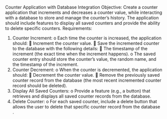 Counter Application with Database Integration
Objective:
Create a counter application that increments and decreases a counter value, while interacting with a database to store and manage the counter’s history. The application should include features to display all saved counters and provide the ability to delete specific counters.
Requirements:
1.	Counter Increment:
o	Each time the counter is increased, the application should:
	Increment the counter value.
	Save the incremented counter to the database with the following details:
	The timestamp of the increment (the exact time when the increment happens).
o	The saved counter entry should store the counter’s value, the random name, and the timestamp of the increment.
2.	Counter Decrement:
o	When the counter is decremented, the application should:
	Decrement the counter value.
	Remove the previously saved counter record from the database (the most recent incremented counter record should be deleted).
3.	Display All Saved Counters:
o	Provide a feature (e.g., a button) that retrieves and displays all saved counter records from the database.
4.	Delete Counter:
o	For each saved counter, include a delete button that allows the user to delete that specific counter record from the database                      .
